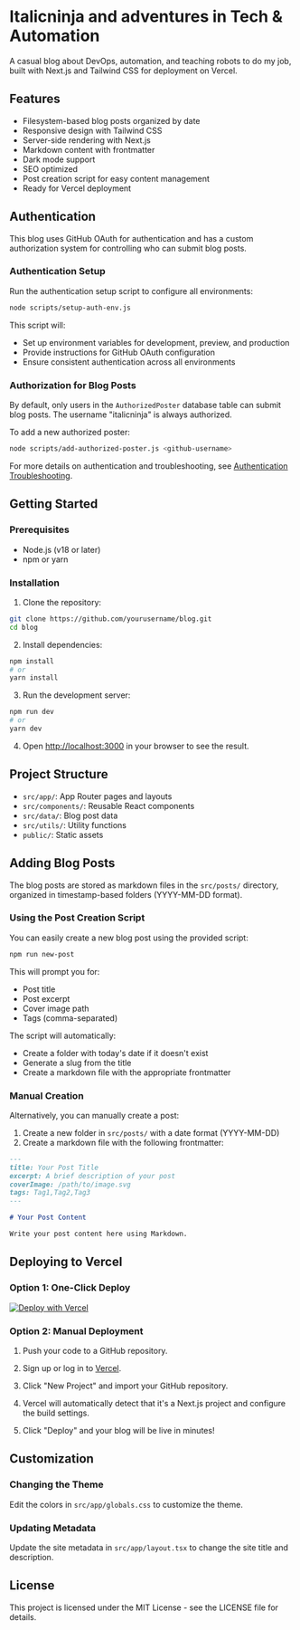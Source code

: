 # Italicninja and adventures in Tech & Automation

A casual blog about DevOps, automation, and teaching robots to do my job, built with Next.js and Tailwind CSS for deployment on Vercel.

## Features

- Filesystem-based blog posts organized by date
- Responsive design with Tailwind CSS
- Server-side rendering with Next.js
- Markdown content with frontmatter
- Dark mode support
- SEO optimized
- Post creation script for easy content management
- Ready for Vercel deployment

## Authentication

This blog uses GitHub OAuth for authentication and has a custom authorization system for controlling who can submit blog posts.

### Authentication Setup

Run the authentication setup script to configure all environments:

```bash
node scripts/setup-auth-env.js
```

This script will:
- Set up environment variables for development, preview, and production
- Provide instructions for GitHub OAuth configuration
- Ensure consistent authentication across all environments

### Authorization for Blog Posts

By default, only users in the `AuthorizedPoster` database table can submit blog posts. The username "italicninja" is always authorized.

To add a new authorized poster:

```bash
node scripts/add-authorized-poster.js <github-username>
```

For more details on authentication and troubleshooting, see [Authentication Troubleshooting](./docs/auth-troubleshooting.md).

## Getting Started

### Prerequisites

- Node.js (v18 or later)
- npm or yarn

### Installation

1. Clone the repository:

```bash
git clone https://github.com/yourusername/blog.git
cd blog
```

2. Install dependencies:

```bash
npm install
# or
yarn install
```

3. Run the development server:

```bash
npm run dev
# or
yarn dev
```

4. Open [http://localhost:3000](http://localhost:3000) in your browser to see the result.

## Project Structure

- `src/app/`: App Router pages and layouts
- `src/components/`: Reusable React components
- `src/data/`: Blog post data
- `src/utils/`: Utility functions
- `public/`: Static assets

## Adding Blog Posts

The blog posts are stored as markdown files in the `src/posts/` directory, organized in timestamp-based folders (YYYY-MM-DD format).

### Using the Post Creation Script

You can easily create a new blog post using the provided script:

```bash
npm run new-post
```

This will prompt you for:
- Post title
- Post excerpt
- Cover image path
- Tags (comma-separated)

The script will automatically:
- Create a folder with today's date if it doesn't exist
- Generate a slug from the title
- Create a markdown file with the appropriate frontmatter

### Manual Creation

Alternatively, you can manually create a post:

1. Create a new folder in `src/posts/` with a date format (YYYY-MM-DD)
2. Create a markdown file with the following frontmatter:

```markdown
---
title: Your Post Title
excerpt: A brief description of your post
coverImage: /path/to/image.svg
tags: Tag1,Tag2,Tag3
---

# Your Post Content

Write your post content here using Markdown.
```

## Deploying to Vercel

### Option 1: One-Click Deploy

[![Deploy with Vercel](https://vercel.com/button)](https://vercel.com/new/clone?repository-url=https%3A%2F%2Fgithub.com%2Fyourusername%2Fblog-blog)

### Option 2: Manual Deployment

1. Push your code to a GitHub repository.

2. Sign up or log in to [Vercel](https://vercel.com).

3. Click "New Project" and import your GitHub repository.

4. Vercel will automatically detect that it's a Next.js project and configure the build settings.

5. Click "Deploy" and your blog will be live in minutes!

## Customization

### Changing the Theme

Edit the colors in `src/app/globals.css` to customize the theme.

### Updating Metadata

Update the site metadata in `src/app/layout.tsx` to change the site title and description.

## License

This project is licensed under the MIT License - see the LICENSE file for details.
